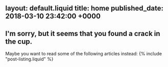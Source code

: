 layout: default.liquid
title: home
published_date: 2018-03-10 23:42:00 +0000
---
## I'm sorry, but it seems that you found a crack in the cup.

Maybe you want to read some of the following articles instead:
{% include "post-listing.liquid" %}
